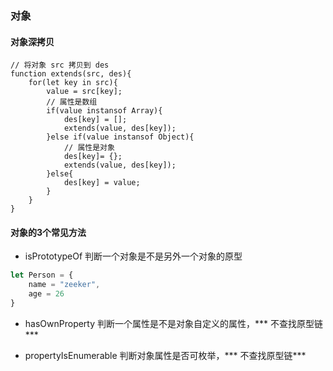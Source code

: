 ### 对象

#### 对象深拷贝
```
// 将对象 src 拷贝到 des
function extends(src, des){
	for(let key in src){
		value = src[key];
		// 属性是数组
		if(value instansof Array){
			des[key] = [];
			extends(value, des[key]);
		}else if(value instansof Object){
			// 属性是对象
			des[key]= {};
			extends(value, des[key]);
		}else{
			des[key] = value;
		}
	}
}
```

#### 对象的3个常见方法
* isPrototypeOf
判断一个对象是不是另外一个对象的原型
``` js
let Person = {
	name = "zeeker",
	age = 26
}
```

* hasOwnProperty
判断一个属性是不是对象自定义的属性，*** 不查找原型链***

* propertyIsEnumerable
判断对象属性是否可枚举，*** 不查找原型链***
